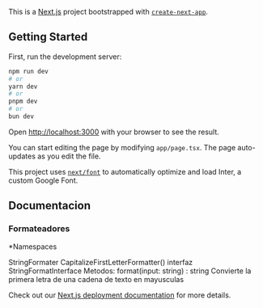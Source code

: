 This is a [Next.js](https://nextjs.org/) project bootstrapped with [`create-next-app`](https://github.com/vercel/next.js/tree/canary/packages/create-next-app).

## Getting Started

First, run the development server:

```bash
npm run dev
# or
yarn dev
# or
pnpm dev
# or
bun dev
```

Open [http://localhost:3000](http://localhost:3000) with your browser to see the result.

You can start editing the page by modifying `app/page.tsx`. The page auto-updates as you edit the file.

This project uses [`next/font`](https://nextjs.org/docs/basic-features/font-optimization) to automatically optimize and load Inter, a custom Google Font.

## Documentacion

### Formateadores

*Namespaces

StringFormater
    CapitalizeFirstLetterFormatter() interfaz StringFormatInterface
        Metodos: 
            format(input: string) : string
                Convierte la primera letra de una cadena de texto en mayusculas

Check out our [Next.js deployment documentation](https://nextjs.org/docs/deployment) for more details.
